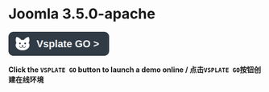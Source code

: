# Joomla 3.5.0-apache

<a href="https://www.vsplate.com/?docker-compose=https://github.com/vsplate/dcenvs/joomla/3.5.0-apache"><img alt="VSPLATE GO" src="https://raw.githubusercontent.com/vsplate/images/master/vsgo_btn.png" width="200px"></a>

**Click the `VSPLATE GO` button to launch a demo online / 点击`VSPLATE GO`按钮创建在线环境**